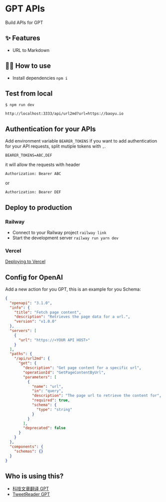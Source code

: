 # GPT APIs

Build APIs for GPT

## ✨ Features

- URL to Markdown

## 💁‍♀️ How to use

- Install dependencies `npm i`

## Test from local

```
$ npm run dev
```

`http://localhost:3333/api/url2md?url=https://baoyu.io`

## Authentication for your APIs

Add environment variable `BEARER_TOKENS` if you want to add authentication for your API requests, split mutiple tokens with `,`.

```
BEARER_TOKENS=ABC,DEF
```

it will allow the requests with header

```
Authorization: Bearer ABC
```

or

```
Authorization: Bearer DEF
```

## Deploy to production

### Railway

- Connect to your Railway project `railway link`
- Start the development server `railway run yarn dev`

### Vercel

[Deploying to Vercel](https://vercel.com/docs/deployments/overview)

## Config for OpenAI

Add a new action for you GPT, this is an example for you Schema:

```json
{
  "openapi": "3.1.0",
  "info": {
    "title": "Fetch page content",
    "description": "Retrieves the page data for a url.",
    "version": "v1.0.0"
  },
  "servers": [
    {
      "url": "https://<YOUR API HOST>"
    }
  ],
  "paths": {
    "/api/url2md": {
      "get": {
        "description": "Get page content for a specific url",
        "operationId": "GetPageContentByUrl",
        "parameters": [
          {
            "name": "url",
            "in": "query",
            "description": "The page url to retrieve the content for",
            "required": true,
            "schema": {
              "type": "string"
            }
          }
        ],
        "deprecated": false
      }
    }
  },
  "components": {
    "schemas": {}
  }
}
```

## Who is using this?

- [科技文章翻译 GPT](https://chat.openai.com/g/g-uBhKUJJTl-ke-ji-wen-zhang-fan-yi)
- [TweetReader GPT](https://chat.openai.com/g/g-jQyjBVVhg-tweetreader)

